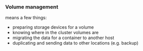 ### Volume management

means a few things:

 * preparing storage devices for a volume
 * knowing where in the cluster volumes are
 * migrating the data for a container to another host
 * duplicating and sending data to other locations (e.g. backup)
